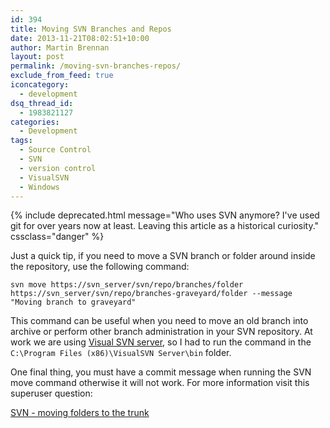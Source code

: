 ```yaml
---
id: 394
title: Moving SVN Branches and Repos
date: 2013-11-21T08:02:51+10:00
author: Martin Brennan
layout: post
permalink: /moving-svn-branches-repos/
exclude_from_feed: true
iconcategory:
  - development
dsq_thread_id:
  - 1983821127
categories:
  - Development
tags:
  - Source Control
  - SVN
  - version control
  - VisualSVN
  - Windows
---
```


{% include deprecated.html message="Who uses SVN anymore? I've used git for over years now at least. Leaving this article as a historical curiosity." cssclass="danger" %}

Just a quick tip, if you need to move a SVN branch or folder around inside the repository, use the following command:

`svn move https://svn_server/svn/repo/branches/folder https://svn_server/svn/repo/branches-graveyard/folder --message "Moving branch to graveyard"`

This command can be useful when you need to move an old branch into archive or perform other branch administration in your SVN repository. At work we are using [Visual SVN server](http://www.visualsvn.com/server/), so I had to run the command in the `C:\Program Files (x86)\VisualSVN Server\bin` folder.

One final thing, you must have a commit message when running the SVN move command otherwise it will not work. For more information visit this superuser question:

[SVN - moving folders to the trunk](http://superuser.com/questions/523192/svn-moving-folders-to-the-trunk)
